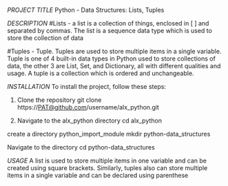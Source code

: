 *PROJECT TITLE*
Python - Data Structures: Lists, Tuples

*DESCRIPTION*
#Lists - a list is a collection of things, enclosed in [ ] and separated by commas. The list is a sequence data type which is used to store the collection of data

#Tuples - Tuple. Tuples are used to store multiple items in a single variable. Tuple is one of 4 built-in data types in Python used to store collections of data, the other 3 are List, Set, and Dictionary, all with different qualities and usage. A tuple is a collection which is ordered and unchangeable.

*INSTALLATION*
To install the project, follow these steps:
1. Clone the repository
git clone https://PAT@github.com/username/alx_python.git

2. Navigate to the alx_python directory
cd alx_python

create a directory python_import_module
mkdir python-data_structures

Navigate to the directory
cd python-data_structures

*USAGE*
A list is used to store multiple items in one variable and can be created using square brackets. Similarly, tuples also can store multiple items in a single variable and can be declared using parenthese